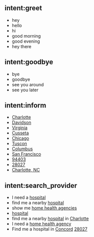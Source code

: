 ## intent:greet
- hey
- hello
- hi
- good morning
- good evening
- hey there

## intent:goodbye
- bye
- goodbye
- see you around
- see you later

## intent:inform
- [Charlotte](location)
- [Davidson](location)
- [Virginia](location)
- [Cusseta](location)
- [Chicago](location)
- [Tuscon](location)
- [Columbus](location)
- [San Francisco](location)
- [94403](zipcode)
- [28027](zipcode)
- [Charlotte, NC](location)

## intent:search_provider
- I need a [hospital](facility_type)
- find me a nearby [hospital](facility_type)
- show me [home health agencies](facility_type)
- [hospital](facility_type)
- find me a nearby [hospital](facility_type) in [Charlotte](location)
- I need a [home health agency](facility_type)
- Find me a hospital in [Concord](location) [28027](zipcode)
